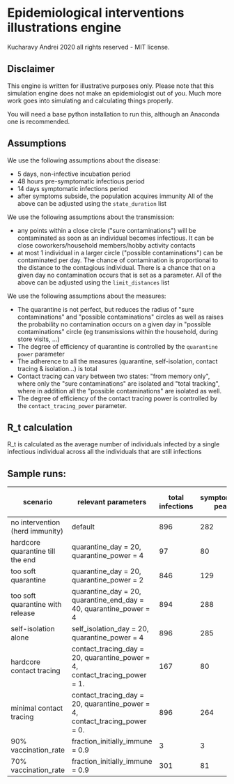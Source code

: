 # Epidemiological interventions illustrations engine

Kucharavy Andrei 2020 all rights reserved - MIT license.

## Disclaimer
This engine is written for illustrative purposes only.
Please note that this simulation engine does not make an epidemiologist out of you.
Much more work goes into simulating and calculating things properly.

You will need a base python installation to run this, although an Anaconda one is recommended.


## Assumptions
We use the following assumptions about the disease:
 - 5 days, non-infective incubation period
 - 48 hours pre-symptomatic infectious period
 - 14 days symptomatic infections period
 - after symptoms subside, the population acquires immunity
All of the above can be adjusted using the `state_duration` list

We use the following assumptions about the transmission:
 - any points within a close circle ("sure contaminations") will be contaminated as soon as an
 individual becomes infectious. It can be close coworkers/household members/hobby activity contacts
 - at most 1 individual in a larger circle ("possible contaminations") can be contaminated per
 day. The chance of contamination is proportional to the distance to the contagious individual.
 There is a chance that on a given day no contamination occurs that is set as a parameter.
All of the above can be adjusted using the `limit_distances` list

We use the following assumptions about the measures:
 - The quarantine is not perfect, but reduces the radius of "sure contaminations" and "possible
 contaminations" circles as well as raises the probability no contamination occurs on a given day in
 "possible contaminations" circle (eg transmissions within the household, during store visits, ...)
 - The degree of efficiency of quarantine is controlled by the `quarantine power` parameter
 - The adherence to all the measures (quarantine, self-isolation, contact tracing & isolation...) is
 total
 - Contact tracing can vary between two states: "from memory only", where only the "sure
 contaminations" are isolated and "total tracking", where in addition all the "possible
 contaminations" are isolated as well.
 - The degree of efficiency of the contact tracing power is controlled by the
 `contact_tracing_power` parameter.

## R_t calculation
R_t is calculated as the average number of individuals infected by a single infectious
individual across all the individuals that are still infections

## Sample runs: 
| scenario | relevant parameters | total infections | symptomatic peak | days until end |
|---|---|---|---|---|
|no intervention (herd immunity) | default  |  896 |  282 |  107 |
|hardcore quarantine till the end |  quarantine_day = 20, quarantine_power = 4  | 97 |  80 |  63 |
|too soft quarantine   | quarantine_day = 20, quarantine_power = 2  | 846 | 129  | 211  |
|too soft quarantine with release   | quarantine_day = 20,  quarantine_end_day  = 40, quarantine_power = 4  |  894 |  288 | 132  |
|self-isolation alone   | self_isolation_day = 20, quarantine_power = 4  | 896  | 285  | 106  |
|hardcore contact tracing   | contact_tracing_day = 20, quarantine_power = 4, contact_tracing_power = 1. | 167  | 80  | 77  |
|minimal contact tracing   | contact_tracing_day = 20, quarantine_power = 4, contact_tracing_power = 0. | 896  | 264  |  122 |
|90% vaccination_rate   | fraction_initially_immune = 0.9 | 3  | 3  |  28 |
|70% vaccination_rate   | fraction_initially_immune = 0.9 | 301  | 81  |  122 |
